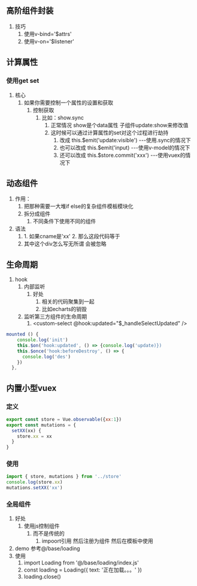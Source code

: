 ## 高阶组件封装
1. 技巧
   1. 使用v-bind='$attrs'
   2. 使用v-on='$listener'
## 计算属性
### 使用get set
1. 核心
   1. 如果你需要控制一个属性的设置和获取
      1. 控制获取
         1. 比如：show.sync
            1. 正常情况 show是个data属性 子组件update:show来修改值
            2. 这时候可以通过计算属性的set对这个过程进行劫持
               1. 改成 this.$emit('update:visible') ---使用.sync的情况下
               2. 也可以改成 this.$emit('input) ---使用v-model的情况下
               3. 还可以改成 this.$store.commit('xxx') ---使用vuex的情况下
## 动态组件
1. 作用：
   1. 把那种需要一大堆if else的复杂组件模板模块化
   2. 拆分成组件
      1. 不同条件下使用不同的组件
2. 语法
   1. <div :is="cname"></div>
      1. 如果cname是'xx'
      2. 那么这段代码等于  <xx></xx>
   2. 其中这个div怎么写无所谓 会被忽略
## 生命周期
1. hook
   1. 内部监听
      1. 好处
         1. 相关的代码聚集到一起
         2. 比如echarts的销毁
   2. 监听第三方组件的生命周期
      1. <custom-select @hook:updated="$_handleSelectUpdated" />
```js
mounted () {
    console.log('init')
    this.$on('hook:updated', () => {console.log('update)})
    this.$once('hook:beforeDestroy', () => {
      console.log('des')
    })
  },
```
## 内置小型vuex
### 定义
```js
export const store = Vue.observable({xx:1})
export const mutations = {
  setXX(xx) {
    store.xx = xx
  }
}
```
### 使用
```js
import { store, mutations } from '../store'
console.log(store.xx)
mutations.setXX('xx')
```
### 全局组件
1. 好处
   1. 使用js控制组件
      1. 而不是传统的
         1. impoort引用 然后注册为组件 然后在模板中使用
2. demo 参考@/base/loading
3. 使用
   1. import Loading from '@/base/loading/index.js'
   2. const loading = Loading({ text: '正在加载。。。' })
   3. loading.close()
